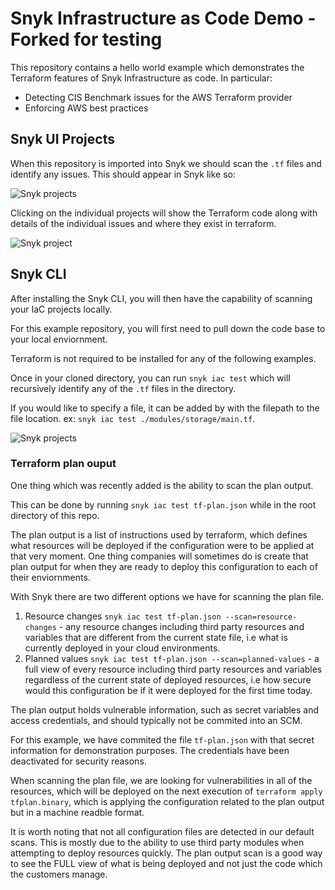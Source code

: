 # Snyk Infrastructure as Code Demo - Forked for testing

This repository contains a hello world example which demonstrates the Terraform features of Snyk Infrastructure as code. In particular:

* Detecting CIS Benchmark issues for the AWS Terraform provider
* Enforcing AWS best practices


## Snyk UI Projects

When this repository is imported into Snyk we should scan the `.tf` files and identify any issues. This should appear in Snyk like so:

![Snyk projects](assets/projects.png)

Clicking on the individual projects will show the Terraform code along with details of the individual issues and where they exist in terraform.

![Snyk project](assets/project.png)

## Snyk CLI

After installing the Snyk CLI, you will then have the capability of scanning your IaC projects locally. 

For this example repository, you will first need to pull down the code base to your local enviornment.

Terraform is not required to be installed for any of the following examples.

Once in your cloned directory, you can run `snyk iac test` which will recursively identify any of the `.tf` files in the directory.

If you would like to specify a file, it can be added by with the filepath to the file location. ex: `snyk iac test ./modules/storage/main.tf`.

![Snyk projects](assets/main.png)

### Terraform plan ouput

One thing which was recently added is the ability to scan the plan output. 

This can be done by running `snyk iac test tf-plan.json` while in the root directory of this repo.

The plan output is a list of instructions used by terraform, which defines what resources will be deployed if the configuration were to be applied at that very moment. One thing companies will sometimes do is create that plan output for when they are ready to deploy this configuration to each of their enviornments.

With Snyk there are two different options we have for scanning the plan file.
1. Resource changes `snyk iac test tf-plan.json --scan=resource-changes` - any resource changes including third party resources and variables that are different from the current state file, i.e what is currently deployed in your cloud environments.
2. Planned values `snyk iac test tf-plan.json --scan=planned-values` - a full view of every resource including third party resources and variables regardless of the current state of deployed resources, i.e how secure would this configuration be if it were deployed for the first time today.

The plan output holds vulnerable information, such as secret variables and access credentials, and should typically not be commited into an SCM.

For this example, we have commited the file `tf-plan.json` with that secret information for demonstration purposes. The credentials have been deactivated for security reasons.

When scanning the plan file, we are looking for vulnerabilities in all of the resources, which will be deployed on the next execution of `terraform apply tfplan.binary`, which is applying the configuration related to the plan output but in a machine readble format.

It is worth noting that not all configuration files are detected in our default scans. This is mostly due to the ability to use third party modules when attempting to deploy resources quickly. The plan output scan is a good way to see the FULL view of what is being deployed and not just the code which the customers manage.
